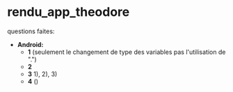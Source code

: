 # rendu_app_theodore

questions faites:
* **Android:**
    * **1** (seulement le changement de type des variables pas l'utilisation de ".")
    * **2**
    * **3** 1), 2), 3)
    * **4** ()

